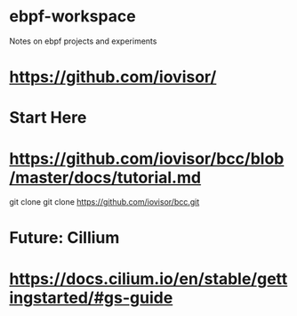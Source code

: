 # ebpf-workspace
Notes on ebpf projects and experiments

# https://github.com/iovisor/

# Start Here
# https://github.com/iovisor/bcc/blob/master/docs/tutorial.md

git clone git clone https://github.com/iovisor/bcc.git


# Future: Cillium
# https://docs.cilium.io/en/stable/gettingstarted/#gs-guide
